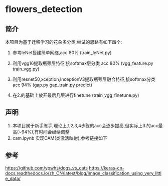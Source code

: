 # flowers_detection
## 简介
本项目为基于迁移学习的花朵多分类;尝试的思路有如下四个:

1. 参考leNet搭建简单网络,acc 80%
(train_leNet.py)

2. 利用vgg16提取瓶颈层特征,接softmax层分类 acc 80%
(vgg_feature.py train_vgg.py)

3. 利用resnet50,xception,InceptionV3提取瓶颈层融合特征,接softmax分类 acc 94%
(gap.py gap_train.py predict)

4. 在2.的基础上放开最后几层进行finetune
(train_vgg_finetune.py)

## 声明
1. 本项目属于新手练手,理论上,1,2,3,4步骤的acc会逐步提高,但实际上3.的acc最高(~94%),有时间会继续调整
2. cam.ipynb 实现CAM(类激活映射),参考链接如下

## 参考

 https://github.com/ypwhs/dogs_vs_cats
 https://keras-cn-docs.readthedocs.io/zh_CN/latest/blog/image_classification_using_very_little_data/